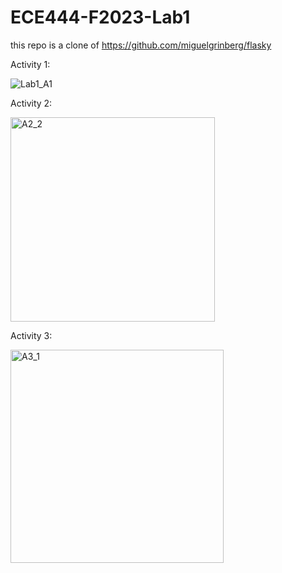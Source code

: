 # ECE444-F2023-Lab1
this repo is a clone of 
https://github.com/miguelgrinberg/flasky

Activity 1:

![Lab1_A1](https://github.com/ElliotP-K/ECE444-F2023-Lab1/assets/77300478/bc220a68-089d-4d9d-b517-e869e4cb58bb)

Activity 2:

<img width="327" alt="A2_2" src="https://github.com/ElliotP-K/ECE444-F2023-Lab1/assets/77300478/ff9d3af7-f562-4af5-9026-fbbcd586f18f">

Activity 3:

<img width="341" alt="A3_1" src="https://github.com/ElliotP-K/ECE444-F2023-Lab1/assets/77300478/0c5655ea-f919-45c4-9516-2d597f5de872">

